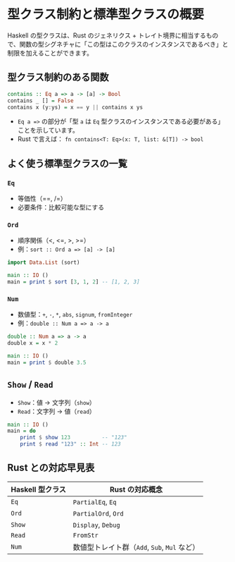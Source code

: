 # 型クラス制約と標準型クラスの概要

Haskell の型クラスは、Rust のジェネリクス + トレイト境界に相当するもので、関数の型シグネチャに「この型はこのクラスのインスタンスであるべき」と制限を加えることができます。

## 型クラス制約のある関数

```hs
contains :: Eq a => a -> [a] -> Bool
contains _ [] = False
contains x (y:ys) = x == y || contains x ys
```

- `Eq a =>` の部分が「型 `a` は `Eq` 型クラスのインスタンスである必要がある」ことを示しています。
- Rust で言えば：
  `fn contains<T: Eq>(x: T, list: &[T]) -> bool`

## よく使う標準型クラスの一覧

### `Eq`

- 等価性（==, /=）
- 必要条件：比較可能な型にする

### `Ord`

- 順序関係（<, <=, >, >=）
- 例：`sort :: Ord a => [a] -> [a]`

```hs
import Data.List (sort)

main :: IO ()
main = print $ sort [3, 1, 2] -- [1, 2, 3]
```

### `Num`

- 数値型：`+`, `-`, `*`, `abs`, `signum`, `fromInteger`
- 例：`double :: Num a => a -> a`

```hs
double :: Num a => a -> a
double x = x * 2

main :: IO ()
main = print $ double 3.5
```

## `Show` / `Read`

- `Show`：値 → 文字列（`show`）
- `Read`：文字列 → 値（`read`）

```hs
main :: IO ()
main = do
    print $ show 123          -- "123"
    print $ read "123" :: Int -- 123
```

## Rust との対応早見表

| Haskell 型クラス | Rust の対応概念                              |
| ---------------- | -------------------------------------------- |
| `Eq`             | `PartialEq`, `Eq`                            |
| `Ord`            | `PartialOrd`, `Ord`                          |
| `Show`           | `Display`, `Debug`                           |
| `Read`           | `FromStr`                                    |
| `Num`            | 数値型トレイト群（`Add`, `Sub`, `Mul` など） |
